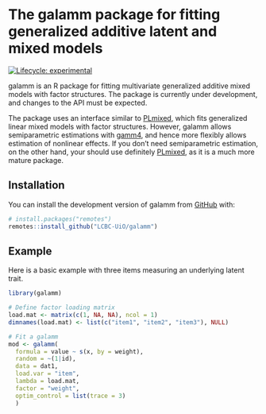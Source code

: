 
<!-- README.md is generated from README.Rmd. Please edit that file -->

# The galamm package for fitting generalized additive latent and mixed models

<!-- badges: start -->

[![Lifecycle:
experimental](https://img.shields.io/badge/lifecycle-experimental-orange.svg)](https://lifecycle.r-lib.org/articles/stages.html#experimental)
<!-- badges: end -->

galamm is an R package for fitting multivariate generalized additive
mixed models with factor structures. The package is currently under
development, and changes to the API must be expected.

The package uses an interface similar to
[PLmixed](https://cran.r-project.org/package=PLmixed), which fits
generalized linear mixed models with factor structures. However, galamm
allows semiparametric estimations with
[gamm4](https://cran.r-project.org/package=gamm4), and hence more
flexibly allows estimation of nonlinear effects. If you don’t need
semiparametric estimation, on the other hand, your should use definitely
[PLmixed](https://cran.r-project.org/package=PLmixed), as it is a much
more mature package.

## Installation

You can install the development version of galamm from
[GitHub](https://github.com/) with:

``` r
# install.packages("remotes")
remotes::install_github("LCBC-UiO/galamm")
```

## Example

Here is a basic example with three items measuring an underlying latent
trait.

``` r
library(galamm)

# Define factor loading matrix
load.mat <- matrix(c(1, NA, NA), ncol = 1)
dimnames(load.mat) <- list(c("item1", "item2", "item3"), NULL)

# Fit a galamm
mod <- galamm(
  formula = value ~ s(x, by = weight),
  random = ~(1|id),
  data = dat1,
  load.var = "item",
  lambda = load.mat,
  factor = "weight",
  optim_control = list(trace = 3)
  )
```
